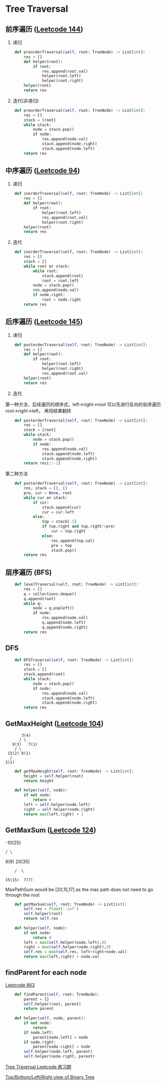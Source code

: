 # Tree Traversal

## 前序遍历 ([Leetcode 144](https://leetcode.com/problems/binary-tree-preorder-traversal/))

1. 递归 

```python
    def preorderTraversal(self, root: TreeNode) -> List[int]:
        res = []
        def helper(root):
            if root:
                res.append(root.val)
                helper(root.left)
                helper(root.right)
        helper(root)
        return res
```

2. 迭代(非递归)

```python
    def preorderTraversal(self, root: TreeNode) -> List[int]:
        res = []
        stack = [root]
        while stack:
            node = stack.pop()
            if node:
                res.append(node.val)
                stack.append(node.right)
                stack.append(node.left)
        return res
```

## 中序遍历 ([Leetcode 94](https://leetcode.com/problems/binary-tree-inorder-traversal/))

1. 递归

```python
    def inorderTraversal(self, root: TreeNode) -> List[int]:
        res = []
        def helper(root):
            if root:
                helper(root.left)
                res.append(root.val)
                helper(root.right)
        helper(root)
        return res
```

2. 迭代

```python
    def inorderTraversal(self, root: TreeNode) -> List[int]:
        res = []
        stack = []
        while root or stack:
            while root:
                stack.append(root)
                root = root.left
            node = stack.pop()
            res.append(node.val)
            if node.right:
                root = node.right
        return res
```       

## 后序遍历 ([Leetcode 145](https://leetcode.com/problems/binary-tree-postorder-traversal/))

1. 递归

```python
    def postorderTraversal(self, root: TreeNode) -> List[int]:
        res = []
        def helper(root):
            if root:
                helper(root.left)
                helper(root.right)
                res.append(root.val)
        helper(root)
        return res
```

2. 迭代

第一种方法，后续遍历的顺序式，left->right->root  可以先进行反向的前序遍历 root->right->left， 再将结果翻转

```python
    def postorderTraversal(self, root: TreeNode) -> List[int]:
        res = []
        stack = [root]
        while stack:
            node = stack.pop()
            if node:
                res.append(node.val)
                stack.append(node.left)
                stack.append(node.right)
        return res[::-1]
```

第二种方法

```python
    def postorderTraversal(self, root: TreeNode) -> List[int]:
        res, stack = [], []
        pre, cur = None, root
        while cur or stack:
            if cur:
                stack.append(cur)
                cur = cur.left
            else:
                top = stack[-1]
                if top.right and top.right!=pre:
                    cur = top.right
                else:
                    res.append(top.val)
                    pre = top
                    stack.pop()
        return res
```

## 层序遍历 (BFS)

```python
    def levelTraversal(self, root: TreeNode) -> List[int]:
        res = []
        q = collections.deque()
        q.append(root)
        while q:
            node = q.popleft()
            if node:
                res.append(node.val)
                q.append(node.left)
                q.append(node.right)
        return res
```

## DFS
```python
    def DFSTraversal(self, root: TreeNode) -> List[int]:
        res = []
        stack = []
        stack.append(root)
        while stack:
            node = stack.pop()
            if node:
                res.append(node.val)
                stack.append(node.left)
                stack.append(node.right)
        return res
```

## GetMaxHeight ([Leetcode 104](https://leetcode.com/problems/maximum-depth-of-binary-tree/))

 ``` 
        3(4)       
       / \
    9(3)   7(1)
     / \
  15(2) 8(1)
   /
2(1)
```

```python
    def getMaxHeight(self, root: TreeNode) -> List[int]:
        height = self.helper(root)
        return height
    
    def helper(self, node):
        if not node:
            return 0
        left = self.helper(node.left)
        right = self.helper(node.right)
        return max(left,right) + 1
```

## GetMaxSum ([Leetcode 124](https://leetcode.com/problems/binary-tree-maximum-path-sum/description/))

   -10(25)
   
    / \
    
 9(9)  20(35)
 
        /  \
        
    15(15)  7(7)

MaxPathSum would be [20,15,17] as the max path does not need to go through the root

```python
    def getMaxSum(self, root: TreeNode) -> List[int]:
        self.res = float('-inf')
        self.helper(root)
        return self.res
    
    def helper(self, node):
        if not node:
            return 0
        left = max(self.helper(node.left),0)
        right = max(self.helper(node.right),0)
        self.res = max(self.res, left+right+node.val)
        return max(left,right) + node.val
```

## findParent for each node 

[Leetcode 863](https://leetcode.com/problems/all-nodes-distance-k-in-binary-tree/)

```python
    def findParent(self, root: TreeNode):
        parent = {}
        self.helper(root, parent)
        return parent
    
    def helper(self, node, parent):
        if not node:
            return
        if node.left:
            parent[node.left] = node
        if node.right:
            parent[node.right] = node
        self.helper(node.left, parent)
        self.helper(node.right, parent)

```

[Tree Traversal Leetcode 练习题](https://github.com/zengtian006/LeetCode/tree/master/Tree)

[Top/Bottom/Left/Right view of Binary Tree](https://github.com/zengtian006/LeetCode/tree/master/Non-Leetcode)
